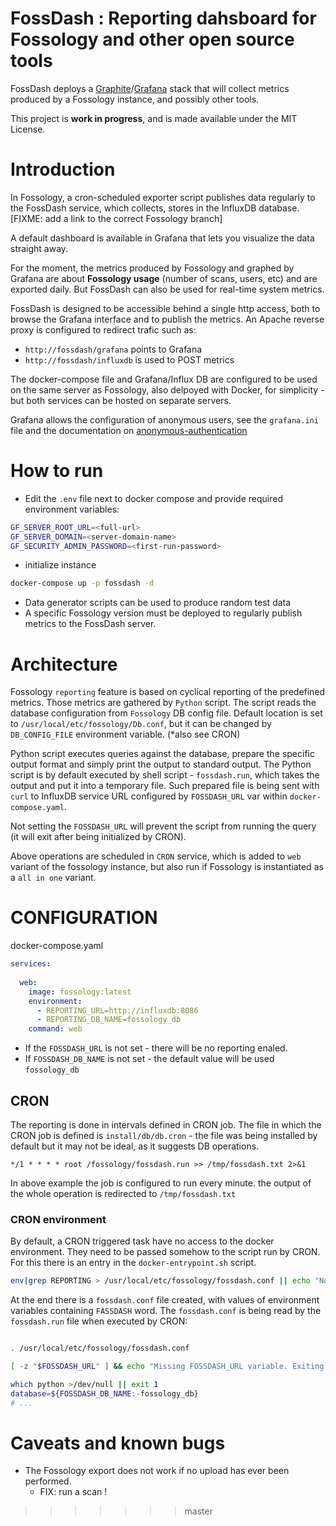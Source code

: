 # FossDash : Reporting dahsboard for Fossology and other open source tools

FossDash deploys a [Graphite](https://hub.docker.com/r/graphiteapp/docker-graphite-statsd)/[Grafana](https://hub.docker.com/r/grafana/grafana/) stack that will collect metrics produced by a Fossology instance, and possibly other tools.

This project is **work in progress**, and is made available under the MIT License.

# Introduction
In Fossology, a cron-scheduled exporter script publishes data regularly to the FossDash service, which collects, stores in the InfluxDB database. [FIXME: add a link to the correct Fossology branch]

A default dashboard is available in Grafana that lets you visualize the data straight away.

For the moment, the metrics produced by Fossology and graphed by Grafana are about **Fossology usage** (number of scans, users, etc) and are exported daily.
But FossDash can also be used for real-time system metrics.

FossDash is designed to be accessible behind a single http access, both to browse the Grafana interface and to publish the metrics. An Apache reverse proxy is configured to redirect trafic such as:
- `http://fossdash/grafana` points to Grafana
- `http://fossdash/influxdb` is used to POST metrics

The docker-compose file and Grafana/Influx DB are configured to be used on the same server as Fossology, also delpoyed with Docker, for simplicity - but both services can be hosted on separate servers.

Grafana allows the configuration of anonymous users, see the `grafana.ini` file and
the documentation on [anonymous-authentication](https://grafana.com/docs/grafana/latest/auth/overview/#anonymous-authentication)

# How to run

- Edit the `.env` file next to docker compose and provide required environment variables:

```sh
GF_SERVER_ROOT_URL=<full-url>
GF_SERVER_DOMAIN=<server-domain-name>
GF_SECURITY_ADMIN_PASSWORD=<first-run-password>
```

- initialize instance

```sh
docker-compose up -p fossdash -d
```

- Data generator scripts can be used to produce random test data
- A specific Fossology version must be deployed to regularly publish metrics to the FossDash server.


# Architecture

Fossology `reporting` feature is based on cyclical reporting of the predefined metrics.
Those metrics are gathered by `Python` script.
The script reads the database configuration from `Fossology` DB config file.
Default location is set to `/usr/local/etc/fossology/Db.conf`, but it can be changed by `DB_CONFIG_FILE` environment variable. (*also see CRON)

Python script executes queries against the database, prepare the specific output format and simply print the output to standard output.
The Python script is by default executed by shell script -  `fossdash.run`, which takes the output and put it into a temporary file.
Such prepared file is being sent with `curl` to InfluxDB service URL configured by `FOSSDASH_URL` var within `docker-compose.yaml`.

Not setting the `FOSSDASH_URL` will prevent the script from running the query (it will exit after being initialized by CRON).

Above operations are scheduled in `CRON` service, which is added to `web` variant of the fossology instance, but also run if Fossology is instantiated as a `all in one` variant.


# CONFIGURATION

docker-compose.yaml

```yaml
services:
  
  web:
    image: fossology:latest
    environment:      
      - REPORTING_URL=http://influxdb:8086
      - REPORTING_DB_NAME=fossology_db
    command: web
```

- If the `FOSSDASH_URL` is not set - there will be no reporting enaled.
- If `FOSSDASH_DB_NAME` is not set - the default value will be used `fossology_db`


## CRON

The reporting is done in intervals defined in CRON job.
The file in which the CRON job is defined is `install/db/db.cron` - the file was being installed by default but it may not be ideal, as it suggests DB operations.

```
*/1 * * * * root /fossology/fossdash.run >> /tmp/fossdash.txt 2>&1
```

In above example the job is configured to run every minute.
the output of the whole operation is redirected to `/tmp/fossdash.txt`

### CRON environment

By default, a CRON triggered task have no access to the docker environment.
They need to be passed somehow to the script run by CRON.
For this there is an entry in the `docker-entrypoint.sh` script.

```sh
env|grep REPORTING > /usr/local/etc/fossology/fossdash.conf || echo "No FOSSDASH configuration found."
```

At the end there is a `fossdash.conf` file created, with values of environment variables containing `FASSDASH` word.
The `fossdash.conf` is being read by the `fossdash.run` file when executed by CRON:


```sh

. /usr/local/etc/fossology/fossdash.conf

[ -z "$FOSSDASH_URL" ] && echo "Missing FOSSDASH_URL variable. Exiting." && exit 0

which python >/dev/null || exit 1
database=${FOSSDASH_DB_NAME:-fossology_db}
# ...
```

# Caveats and known bugs

- The Fossology export does not work if no upload has ever been performed.
   - FIX: run a scan !

>>>>>>> master
